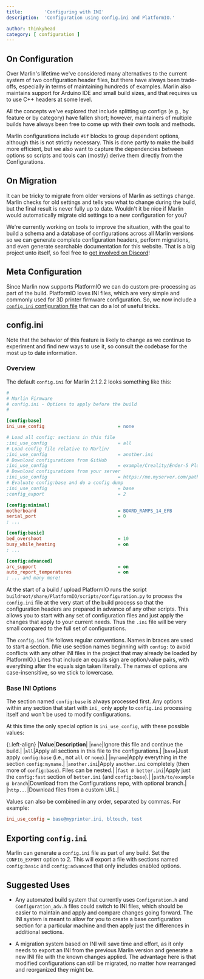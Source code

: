 ```yaml
---
title:        'Configuring with INI'
description:  'Configuration using config.ini and PlatformIO.'

author: thinkyhead
category: [ configuration ]
---
```


## On Configuration

Over Marlin's lifetime we've considered many alternatives to the current system of two configuration header files, but there have always been trade-offs, especially in terms of maintaining hundreds of examples. Marlin also maintains support for Arduino IDE and small build sizes, and that requires us to use C++ headers at some level.

All the concepts we've explored that include splitting up configs (e.g., by feature or by category) have fallen short; however, maintainers of multiple builds have always been free to come up with their own tools and methods.

Marlin configurations include `#if` blocks to group dependent options, although this is not strictly necessary. This is done partly to make the build more efficient, but we also want to capture the dependencies between options so scripts and tools can (mostly) derive them directly from the Configurations.

## On Migration

It can be tricky to migrate from older versions of Marlin as settings change. Marlin checks for old settings and tells you what to change during the build, but the final result is never fully up to date. Wouldn't it be nice if Marlin would automatically migrate old settings to a new configuration for you?

We're currently working on tools to improve the situation, with the goal to build a schema and a database of configurations across all Marlin versions so we can generate complete configuration headers, perform migrations, and even generate searchable documentation for this website. That is a big project unto itself, so feel free to [get involved on Discord](https://discord.gg/n5NJ59y)!

## Meta Configuration

Since Marlin now supports PlatformIO we can do custom pre-processing as part of the build. PlatformIO loves INI files, which are very simple and commonly used for 3D printer firmware configuration. So, we now include a [`config.ini` configuration file](https://github.com/MarlinFirmware/Marlin/blob/2.1.2.2/Marlin/config.ini) that can do a lot of useful tricks.

## config.ini

Note that the behavior of this feature is likely to change as we continue to experiment and find new ways to use it, so consult the codebase for the most up to date information.

### Overview

The default `config.ini` for Marlin 2.1.2.2 looks something like this:

```ini
#
# Marlin Firmware
# config.ini - Options to apply before the build
#

[config:base]
ini_use_config                           = none

# Load all config: sections in this file
;ini_use_config                          = all
# Load config file relative to Marlin/
;ini_use_config                          = another.ini
# Download configurations from GitHub
;ini_use_config                          = example/Creality/Ender-5 Plus @ bugfix-2.1.x
# Download configurations from your server
;ini_use_config                          = https://me.myserver.com/path/to/configs
# Evaluate config:base and do a config dump
;ini_use_config                          = base
;config_export                           = 2

[config:minimal]
motherboard                              = BOARD_RAMPS_14_EFB
serial_port                              = 0
; ...

[config:basic]
bed_overshoot                            = 10
busy_while_heating                       = on
; ...

[config:advanced]
arc_support                              = on
auto_report_temperatures                 = on
; ... and many more!
```

At the start of a build / upload PlatformIO runs the script `buildroot/share/PlatformIO/scripts/configuration.py` to process the `config.ini` file at the very start of the build process so that the configuration headers are prepared in advance of any other scripts. This allows you to start with any set of configuration files and just apply the changes that apply to your current needs. Thus the `.ini` file will be very small compared to the full set of configurations.

The `config.ini` file follows regular conventions. Names in braces are used to start a section. (We use section names beginning with `config:` to avoid conflicts with any other INI files in the project that may already be loaded by PlatformIO.) Lines that include an equals sign are option/value pairs, with everything after the equals sign taken literally. The names of options are case-insensitive, so we stick to lowercase.

### Base INI Options

The section named `config:base` is always processed first. Any options within any section that start with `ini_` only apply to `config.ini` processing itself and won't be used to modify configurations.

At this time the only special option is `ini_use_config`, with these possible values:

{:.left-align}
|**Value**|**Description**|
|`none`|Ignore this file and continue the build.|
|`all`|Apply all sections in this file to the configurations.|
|`base`|Just apply `config:base` (i.e., not `all` or `none`).|
|`myname`|Apply everything in the section `config:myname`.|
|`another.ini`|Apply `another.ini` completely (then more of `config:base`). Files can be nested.|
|`fast @ better.ini`|Apply just the `config:fast` section of `better.ini` (and `config:base`).|
|`path/to/example @ branch`|Download from the Configurations repo, with optional branch.|
|`http...`|Download files from a custom URL.|

Values can also be combined in any order, separated by commas. For example:
```ini
ini_use_config = base@myprinter.ini, bltouch, test
```

## Exporting `config.ini`

Marlin can generate a `config.ini` file as part of any build. Set the `CONFIG_EXPORT` option to 2. This will export a file with sections named `config:basic` and `config:advanced` that only includes enabled options.

## Suggested Uses

- Any automated build system that currently uses `Configuration.h` and `Configuration_adv.h` files could switch to INI files, which should be easier to maintain and apply and compare changes going forward. The INI system is meant to allow for you to create a base configuration section for a particular machine and then apply just the differences in additional sections.

- A migration system based on INI will save time and effort, as it only needs to export an INI from the previous Marlin version and generate a new INI file with the known changes applied. The advantage here is that modified configurations can still be migrated, no matter how rearranged and reorganized they might be.
